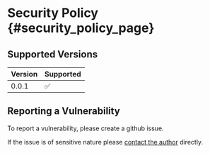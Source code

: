# Security Policy {#security_policy_page}

<!--
SPDX-FileType: DOCUMENTATION
SPDX-FileCopyrightText: 2024 Edward Kmett <ekmett@gmail.com>
SPDX-License-Identifier: BSD-2-Clause OR Apache-2.0
-->

<!-- GITHUB
[TOC]
GITHUB -->

## Supported Versions

| Version | Supported          |
| ------- | ------------------ |
| 0.0.1   | :white_check_mark: |

## Reporting a Vulnerability

To report a vulnerability, please create a github issue.

If the issue is of sensitive nature please <a href="mailto:ekmett@gmail.com">contact the author</a> directly.

<!-- GITHUB
<div class="section_buttons">

| Previous                                          |                                              Next |
|:--------------------------------------------------|--------------------------------------------------:|
| [Contribution Guidelines](@ref contributing_page) |            [Installation](@ref installation_page) |

</div>
GITHUB -->
